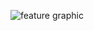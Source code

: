 ![feature graphic](https://user-images.githubusercontent.com/75874394/192554328-370aece6-9697-4878-92b8-eb120d07e1b1.png)